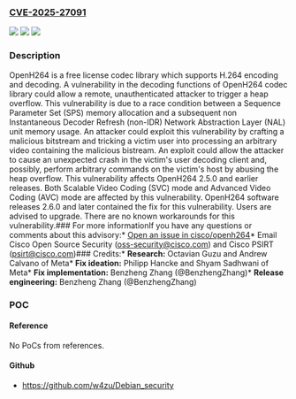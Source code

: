 ### [CVE-2025-27091](https://cve.mitre.org/cgi-bin/cvename.cgi?name=CVE-2025-27091)
![](https://img.shields.io/static/v1?label=Product&message=openh264&color=blue)
![](https://img.shields.io/static/v1?label=Version&message=%3C%202.6.0%20&color=brightgreen)
![](https://img.shields.io/static/v1?label=Vulnerability&message=CWE-122%3A%20Heap-based%20Buffer%20Overflow&color=brightgreen)

### Description

OpenH264 is a free license codec library which supports H.264 encoding and decoding. A vulnerability in the decoding functions of OpenH264 codec library could allow a remote, unauthenticated attacker to trigger a heap overflow. This vulnerability is due to a race condition between a Sequence Parameter Set (SPS) memory allocation and a subsequent non Instantaneous Decoder Refresh (non-IDR) Network Abstraction Layer (NAL) unit memory usage. An attacker could exploit this vulnerability by crafting a malicious bitstream and tricking a victim user into processing an arbitrary video containing the malicious bistream. An exploit could allow the attacker to cause an unexpected crash in the victim's user decoding client and, possibly, perform arbitrary commands on the victim's host by abusing the heap overflow. This vulnerability affects OpenH264 2.5.0 and earlier releases. Both Scalable Video Coding (SVC) mode and Advanced Video Coding (AVC) mode are affected by this vulnerability. OpenH264 software releases 2.6.0 and later contained the fix for this vulnerability. Users are advised to upgrade. There are no known workarounds for this vulnerability.### For more informationIf you have any questions or comments about this advisory:* [Open an issue in cisco/openh264](https://github.com/cisco/openh264/issues)* Email Cisco Open Source Security ([oss-security@cisco.com](mailto:oss-security@cisco.com)) and Cisco PSIRT ([psirt@cisco.com](mailto:psirt@cisco.com))### Credits:* **Research:** Octavian Guzu and Andrew Calvano of Meta* **Fix ideation:** Philipp Hancke and Shyam Sadhwani of Meta* **Fix implementation:** Benzheng Zhang (@BenzhengZhang)* **Release engineering:** Benzheng Zhang (@BenzhengZhang)

### POC

#### Reference
No PoCs from references.

#### Github
- https://github.com/w4zu/Debian_security

